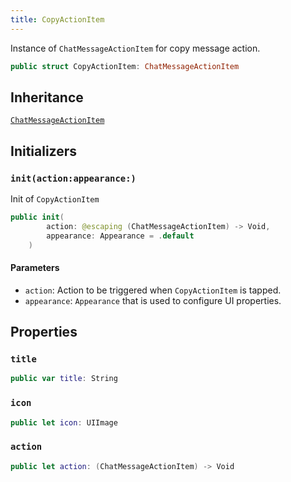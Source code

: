 ```yaml
---
title: CopyActionItem
---
```


Instance of `ChatMessageActionItem` for copy message action.

``` swift
public struct CopyActionItem: ChatMessageActionItem 
```

## Inheritance

[`ChatMessageActionItem`](../chat-message-action-item)

## Initializers

### `init(action:appearance:)`

Init of `CopyActionItem`

``` swift
public init(
        action: @escaping (ChatMessageActionItem) -> Void,
        appearance: Appearance = .default
    ) 
```

#### Parameters

  - `action`: Action to be triggered when `CopyActionItem` is tapped.
  - `appearance`: `Appearance` that is used to configure UI properties.

## Properties

### `title`

``` swift
public var title: String 
```

### `icon`

``` swift
public let icon: UIImage
```

### `action`

``` swift
public let action: (ChatMessageActionItem) -> Void
```
